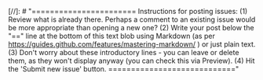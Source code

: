 [//]: # "=======================
Instructions for posting issues: 
(1) Review what is already there. Perhaps a comment to an existing issue would be more appropriate than opening a new one?
(2) Write your post below the "==" line at the bottom of this text blob using Markdown (as per https://guides.github.com/features/mastering-markdown/ ) or just plain text.
(3) Don't worry about these introductory lines - you can leave or delete them, as they won't display anyway (you can check this via Preview).
(4) Hit the 'Submit new issue' button.
============================"
